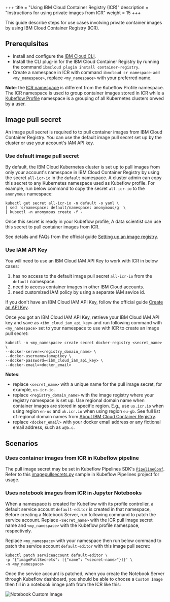 +++
title = "Using IBM Cloud Container Registry (ICR)"
description = "Instructions for using private images from ICR"
weight = 15
+++

This guide describe steps for use cases involving private container images by using IBM Cloud Container Registry (ICR).

## Prerequisites

* Install and configure the [IBM Cloud CLI](https://cloud.ibm.com/docs/cli?topic=cli-getting-started).
* Install the CLI plug-in for the IBM Cloud Container Registry by running the command `ibmcloud plugin install container-registry`.
* Create a namespace in ICR with command `ibmcloud cr namespace-add <my_namespace>`, replace `<my_namespace>` with your preferred name.

**Note**: the [ICR namespace](https://cloud.ibm.com/docs/Registry?topic=Registry-getting-started#gs_registry_namespace_add) is different from the Kubeflow Profile namespace. The ICR namespace is used to group container images stored in ICR while a [Kubeflow Profile](/docs/components/multi-tenancy/overview/) namespace is a grouping of all Kubernetes clusters onwed by a user.

## Image pull secret

An image pull secret is required to to pull container images from IBM Cloud Container Registry. You can use the default image pull secret set up by the cluster or use your account's IAM API key.

### Use default image pull secret

By default, the IBM Cloud Kubernetes cluster is set up to pull images from only your account's namespace in IBM Cloud Container Registry by using the secret `all-icr-io` in the `default` namespace. A cluster admin can copy this secret to any Kubernetes namespace used as Kubeflow profile. For example, run below command to copy the secret `all-icr-io` to the `anonymous` namespace:

```
kubectl get secret all-icr-io -n default -o yaml \
| sed 's/namespace: default/namespace: anonymous/g' \
| kubectl -n anonymous create -f -
```

Once this secret is ready in your Kubeflow profile, A data scientist can use this secret to pull container images from ICR.

See details and FAQs from the official guide [Setting up an image registry](https://cloud.ibm.com/docs/containers?topic=containers-registry).

### Use IAM API Key

You will need to use an IBM Cloud IAM API Key to work with ICR in below cases:
1. has no access to the default image pull secret `all-icr-io` from the `default` namespace.
1. need to access container images in other IBM Cloud accounts.
1. need customized IAM policy by using a separate IAM sevice id.

If you don't have an IBM Cloud IAM API Key, follow the official guide [Create an API Key](https://cloud.ibm.com/docs/account?topic=account-userapikey#create_user_key).

Once you got an IBM Cloud IAM API Key, retrieve your IBM Cloud IAM API key and save as `<ibm_cloud_iam_api_key>` and run following command with `<my_namespace>` set to your namespace to use with ICR to create an image pull secret:

```
kubectl -n <my_namespace> create secret docker-registry <secret_name> \
--docker-server=<registry_domain_name> \
--docker-username=iamapikey \
--docker-password=<ibm_cloud_iam_api_key> \
--docker-email=<docker_email>
```

**Notes**:
* replace `<secret_name>` with a unique name for the pull image secret, for example, `us-icr-io`.
* replace `<registry_domain_name>` with the image registry where your registry namespace is set up. Use regional domain name when container images are stored in specific region. E.g., use `us.icr.io` when using region `en-us` and `uk.icr.io` when using region `eu-gb`. See full list of regional domain names from [About IBM Cloud Container Registry](https://cloud.ibm.com/docs/Registry?topic=Registry-registry_overview#registry_regions_local).
* replace `<docker_email>` with your docker email address or any fictional email address, such as `a@b.c`.

## Scenarios

### Uses container images from ICR in Kubeflow pipeline

The pull image secret may be set in Kubeflow Pipelines SDK's [`PipelineConf`](https://kubeflow-pipelines.readthedocs.io/en/latest/source/kfp.dsl.html#kfp.dsl.PipelineConf). Refer to this [imagepullsecrets.py](https://github.com/kubeflow/pipelines/blob/ef381aafccf916482d16774cac3b8568d06dff9e/samples/core/imagepullsecrets/imagepullsecrets.py#L55) sample in Kubeflow Pipelines project for usage.

### Uses notebook images from ICR in Jupyter Notebooks

When a namespace is created for Kubeflow with its profile controller, a default service account `default-editor` is created in that namespace, Before creating a Notebook Server, run following command to patch the service account. Replace `<secret_name>` with the ICR pull image secret name and `<my_namespace>` with the Kubeflow profile namespace, respectively.

Replace `<my_namespace>` with your namespace then run below command to patch the service account `default-editor` with this image pull secret:
```SHELL
kubectl patch serviceaccount default-editor \
-p '{"imagePullSecrets": [{"name": "<secret-name>"}]}' \
-n <my_namespace>
```

Once the service account is patched, when you create the Notebook Server through Kubeflow dashboard, you should be able to choose a `Custom Image` then fill in a notebook image path from the ICR like this:

<img src="/docs/images/ibm/notebook-custom-image.png" 
    alt="Notebook Custom Image"
    class="mt-3 mb-3 border border-info rounded">
